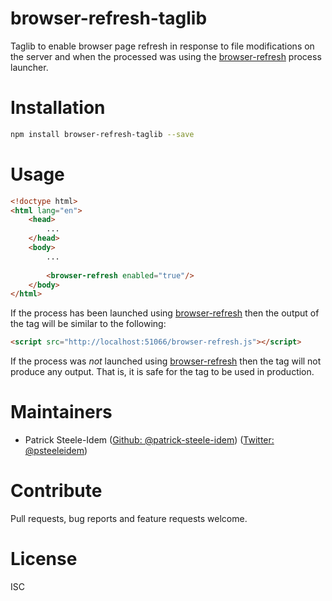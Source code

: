 browser-refresh-taglib
======================

Taglib to enable browser page refresh in response to file modifications on the server and when the processed was using the [browser-refresh](https://github.com/patrick-steele-idem/browser-refresh) process launcher.

# Installation

```bash
npm install browser-refresh-taglib --save
```

# Usage

```html
<!doctype html>
<html lang="en">
    <head>
        ...
    </head>
    <body>
        ...
        
        <browser-refresh enabled="true"/>
    </body>
</html>
```

If the process has been launched using [browser-refresh](https://github.com/patrick-steele-idem/browser-refresh) then the output of the tag will be similar to the following:

```html
<script src="http://localhost:51066/browser-refresh.js"></script>
```

If the process was _not_ launched using [browser-refresh](https://github.com/patrick-steele-idem/browser-refresh) then the tag will not produce any output. That is, it is safe for the tag to be used in production. 

# Maintainers

* Patrick Steele-Idem ([Github: @patrick-steele-idem](http://github.com/patrick-steele-idem)) ([Twitter: @psteeleidem](http://twitter.com/psteeleidem))

# Contribute

Pull requests, bug reports and feature requests welcome.

# License

ISC
